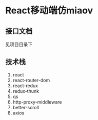 # React移动端仿miaov

## 接口文档

见项目目录下

## 技术栈

1. react
2. react-router-dom
3. react-redux
4. redux-thunk
5. qs
6. http-proxy-middleware
7. better-scroll
8. axios